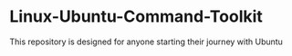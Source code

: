 # Linux-Ubuntu-Command-Toolkit
This repository is designed for anyone starting their journey with Ubuntu
